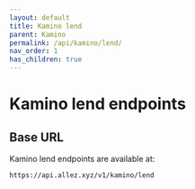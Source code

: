 ```yaml
---
layout: default
title: Kamino lend
parent: Kamino
permalink: /api/kamino/lend/
nav_order: 1
has_children: true
---
```

# Kamino lend endpoints

## Base URL

Kamino lend endpoints are available at:

```
https://api.allez.xyz/v1/kamino/lend
```